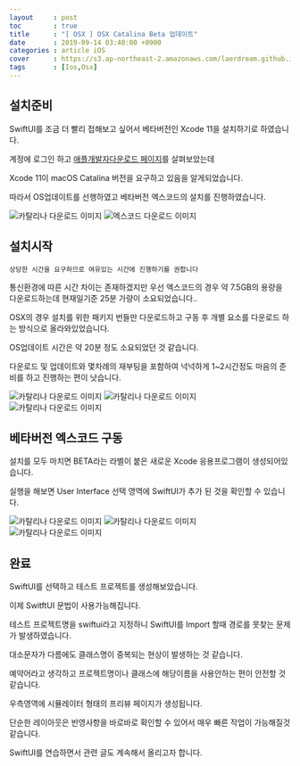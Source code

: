 ```yaml
---
layout     : post
toc        : true
title      : "[ OSX ] OSX Catalina Beta 업데이트"
date       : 2019-09-14 03:40:00 +0900
categories : article iOS
cover      : https://s3.ap-northeast-2.amazonaws.com/laerdream.github.io/cover/catalina.jpg
tags       : [Ios,Osx]
---
```



## 설치준비
SwiftUI를 조금 더 빨리 접해보고 싶어서 베타버전인 Xcode 11을 설치하기로 하였습니다.

계정에 로그인 하고 [애플개발자다운로드 페이지](https://developer.apple.com/download/)를 살펴보았는데

Xcode 11이 macOS Catalina 버전을 요구하고 있음을 알게되었습니다.

따라서 OS업데이트를 선행하였고 베타버전 엑스코드의 설치를 진행하였습니다.

![카탈리나 다운로드 이미지](https://s3.ap-northeast-2.amazonaws.com/laerdream.github.io/2019-09-14/0914image01.png)
![엑스코드 다운로드 이미지](https://s3.ap-northeast-2.amazonaws.com/laerdream.github.io/2019-09-14/0914image02.png)

## 설치시작

`상당한 시간을 요구하므로 여유있는 시간에 진행하기를 권합니다`

통신환경에 따른 시간 차이는 존재하겠지만 우선 엑스코드의 경우 약 7.5GB의 용량을 다운로드하는데 현재일기준 25분 가량이 소요되었습니다..

OSX의 경우 설치를 위한 패키지 번들만 다운로드하고  구동 후 개별 요소를 다운로드 하는 방식으로 올라와있었습니다.

OS업데이트 시간은 약 20분 정도 소요되었던 것 같습니다.

다운로드 및 업데이트와 몇차례의 재부팅을 포함하여 넉넉하게 1~2시간정도 마음의 준비를 하고 진행하는 편이 낫습니다.

![카탈리나 다운로드 이미지](https://s3.ap-northeast-2.amazonaws.com/laerdream.github.io/2019-09-14/0914image03.png)
![카탈리나 다운로드 이미지](https://s3.ap-northeast-2.amazonaws.com/laerdream.github.io/2019-09-14/0914image04.png)
![카탈리나 다운로드 이미지](https://s3.ap-northeast-2.amazonaws.com/laerdream.github.io/2019-09-14/0914image05.png)

## 베타버전 엑스코드 구동

설치를 모두 마치면 BETA라는 라벨이 붙은 새로운 Xcode 응용프로그램이 생성되어있습니다.

실행을 해보면 User Interface 선택 영역에 SwiftUI가 추가 된 것을 확인할 수 있습니다.

![카탈리나 다운로드 이미지](https://s3.ap-northeast-2.amazonaws.com/laerdream.github.io/2019-09-14/0914image06.png)
![카탈리나 다운로드 이미지](https://s3.ap-northeast-2.amazonaws.com/laerdream.github.io/2019-09-14/0914image07.png)
![카탈리나 다운로드 이미지](https://s3.ap-northeast-2.amazonaws.com/laerdream.github.io/2019-09-14/0914image08.png)

## 완료

SwiftUI를 선택하고 테스트 프로젝트를 생성해보았습니다.

이제 SwitftUI 문법이 사용가능해집니다.

테스트 프로젝트명을 swiftui라고 지정하니 SwiftUI를 Import 할때 경로를 못찾는 문제가 발생하였습니다.

대소문자가 다름에도 클래스명이 중복되는 현상이 발생하는 것 같습니다.

예약어라고 생각하고 프로젝트명이나 클래스에 해당이름을 사용안하는 편이 안전할 것 같습니다.

우측영역에 시뮬레이터 형태의 프리뷰 페이지가 생성됩니다.

단순한 레이아웃은 반영사항을 바로바로 확인할 수 있어서 매우 빠른 작업이 가능해질것 같습니다.

SwiftUI를 연습하면서 관련 글도 계속해서 올리고자 합니다.